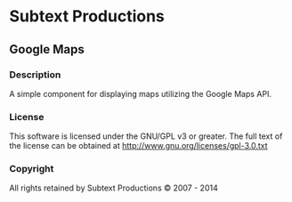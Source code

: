 # Subtext Productions #
## Google Maps ##
### Description ###

A simple component for displaying maps utilizing the Google Maps API.

### License ###

This software is licensed under the GNU/GPL v3 or greater. The full text of the license can be obtained at http://www.gnu.org/licenses/gpl-3.0.txt

### Copyright ###

All rights retained by Subtext Productions &copy; 2007 - 2014
